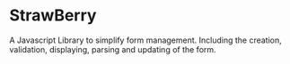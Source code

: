 StrawBerry
======

A Javascript Library to simplify form management. Including the creation, validation, displaying, parsing and updating of the form.
